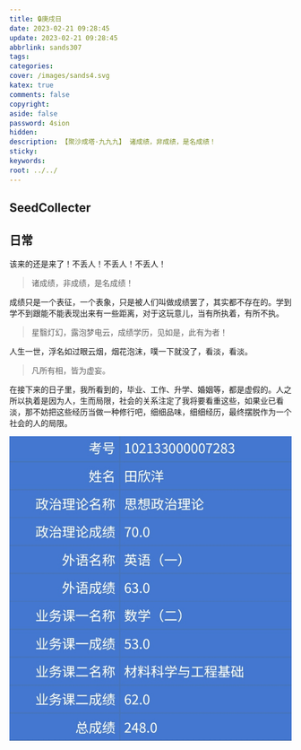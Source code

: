 ```yaml
---
title: 🔒庚戌日
date: 2023-02-21 09:28:45
update: 2023-02-21 09:28:45
abbrlink: sands307
tags:
categories:
cover: /images/sands4.svg
katex: true
comments: false
copyright:
aside: false
password: 4sion
hidden:
description: 【聚沙成塔·九九九】 诸成绩，非成绩，是名成绩！
sticky: 
keywords:
root: ../../
---
```


## SeedCollecter


## 日常

该来的还是来了！不丢人！不丢人！不丢人！
> 诸成绩，非成绩，是名成绩！

成绩只是一个表征，一个表象，只是被人们叫做成绩罢了，其实都不存在的。学到学不到跟能不能表现出来有一些距离，对于这玩意儿，当有所执着，有所不执。
> 星翳灯幻，露泡梦电云，成绩学历，见如是，此有为者！

人生一世，浮名如过眼云烟，烟花泡沫，噗一下就没了，看淡，看淡。

> 凡所有相，皆为虚妄。

在接下来的日子里，我所看到的，毕业、工作、升学、婚姻等，都是虚假的。人之所以执着是因为人，生而局限，社会的关系注定了我将要看重这些，如果业已看淡，那不妨把这些经历当做一种修行吧，细细品味，细细经历，最终摆脱作为一个社会的人的局限。

![](../../../images/20230102/IMG_20230221_091126.jpg)